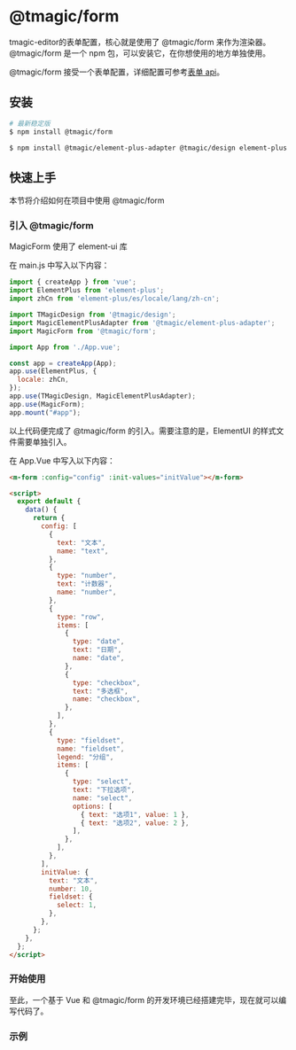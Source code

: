 # @tmagic/form

tmagic-editor的表单配置，核心就是使用了 @tmagic/form 来作为渲染器。@tmagic/form 是一个 npm 包，可以安装它，在你想使用的地方单独使用。

@tmagic/form 接受一个表单配置，详细配置可参考[表单 api](../../api/form/form-props.md)。

## 安装

```bash
# 最新稳定版
$ npm install @tmagic/form
```

```bash
$ npm install @tmagic/element-plus-adapter @tmagic/design element-plus -S
```

## 快速上手

本节将介绍如何在项目中使用 @tmagic/form

### 引入 @tmagic/form

MagicForm 使用了 element-ui 库

在 main.js 中写入以下内容：

```javascript
import { createApp } from 'vue';
import ElementPlus from 'element-plus';
import zhCn from 'element-plus/es/locale/lang/zh-cn';

import TMagicDesign from '@tmagic/design';
import MagicElementPlusAdapter from '@tmagic/element-plus-adapter';
import MagicForm from '@tmagic/form';

import App from './App.vue';

const app = createApp(App);
app.use(ElementPlus, {
  locale: zhCn,
});
app.use(TMagicDesign, MagicElementPlusAdapter);
app.use(MagicForm);
app.mount("#app");
```


以上代码便完成了 @tmagic/form 的引入。需要注意的是，ElementUI 的样式文件需要单独引入。

在 App.Vue 中写入以下内容：

```html
<m-form :config="config" :init-values="initValue"></m-form>

<script>
  export default {
    data() {
      return {
        config: [
          {
            text: "文本",
            name: "text",
          },
          {
            type: "number",
            text: "计数器",
            name: "number",
          },
          {
            type: "row",
            items: [
              {
                type: "date",
                text: "日期",
                name: "date",
              },
              {
                type: "checkbox",
                text: "多选框",
                name: "checkbox",
              },
            ],
          },
          {
            type: "fieldset",
            name: "fieldset",
            legend: "分组",
            items: [
              {
                type: "select",
                text: "下拉选项",
                name: "select",
                options: [
                  { text: "选项1", value: 1 },
                  { text: "选项2", value: 2 },
                ],
              },
            ],
          },
        ],
        initValue: {
          text: "文本",
          number: 10,
          fieldset: {
            select: 1,
          },
        },
      };
    },
  };
</script>
```

### 开始使用

至此，一个基于 Vue 和 @tmagic/form 的开发环境已经搭建完毕，现在就可以编写代码了。

### 示例

<demo-block type="form" :config="[{
  text: '文本',
  name: 'text'
}, {
  type: 'number',
  text: '计数器',
  name: 'number'
}, {
  type: 'row',
  items: [{
    type: 'date',
    text: '日期',
    name: 'date'
  }, {
    type: 'checkbox',
    text: '多选框',
    name: 'checkbox'
  }]
}, {
  type: 'fieldset',
  name: 'fieldset',
  legend: '分组',
  items: [{
    type: 'select',
    text: '下拉选项',
    name: 'select',
    options: [
      { text: '选项1', value: 1 },
      { text: '选项2', value: 2 }
    ]
  }]
}]">
</demo-block>
